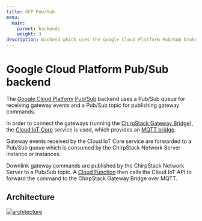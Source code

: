 ```yaml
---
title: GCP Pub/Sub
menu:
  main:
    parent: backends
    weight: 3
description: Backend which uses the Google Cloud Platform Pub/Sub broker for communication between the LoRa gateways and the ChirpStack Network Server.
---
```


# Google Cloud Platform Pub/Sub backend

The [Google Cloud Platform](https://cloud.google.com/) [Pub/Sub](https://cloud.google.com/pubsub/)
backend uses a Pub/Sub queue for receiving gateway events and a Pub/Sub topic
for publishing gateway commands.

In order to connect the gateways (running the [ChirpStack Gateway Bridge](/gateway-bridge/)),
the [Cloud IoT Core](https://cloud.google.com/iot-core/) service is used, which
provides an [MQTT bridge](https://cloud.google.com/iot/docs/how-tos/mqtt-bridge).

Gateway events received by the Cloud IoT Core service are forwarded to a Pub/Sub
queue which is consumed by the ChirpStack Network Server instance or instances.

Downlink gateway commands are published by the ChirpStack Network Server to a
Pub/Sub topic. A [Cloud Function](https://cloud.google.com/functions/) then
calls the Cloud IoT API to forward the command to the ChirpStack Gateway Bridge
over MQTT.


## Architecture

[![architecture](/network-server/img/graphs/backends/gcp_pub_sub.png)](/network-server/img/graphs/backends/gcp_pub_sub.png)
